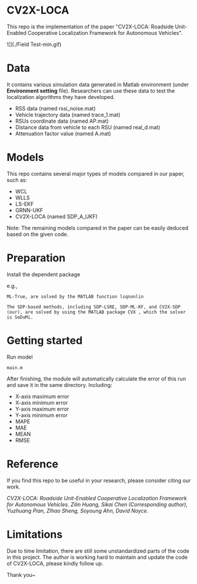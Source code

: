 # CV2X-LOCA
This repo is the implementation of the paper "CV2X-LOCA: Roadside Unit-Enabled Cooperative Localization Framework for Autonomous Vehicles".

![](./Field Test-min.gif)

# Data
It contains various simulation data generated in Matlab environment (under **Environment setting** file). Researchers can use these data to test the localization algorithms they have developed. 

- RSS data (named rssi_noise.mat)
- Vehicle trajectory data (named trace_1.mat)
- RSUs coordinate data (named AP.mat)
- Distance data from vehicle to each RSU (named real_d.mat)
- Attenuation factor value (named A.mat)

# Models
This repo contains several major types of models compared in our paper, such as:
- WCL
- WLLS
- LS-EKF
- GRNN-UKF
- CV2X-LOCA (named SDP_A_UKF)

Note: The remaining models compared in the paper can be easily deduced based on the given code.

# Preparation
Install the dependent package

e.g., 

`ML-True, are solved by the MATLAB function lsqnonlin`

`The SDP-based methods, including SDP-LSRE, SDP-ML-KF, and CV2X-SDP (our), are solved by using the MATLAB package CVX , which the solver is SeDuMi.`

# Getting started
Run model

``` 
main.m
``` 

After finishing, the module will automatically calculate the error of this run and save it in the same directory. Including:
- X-axis maximum error
- X-axis minimum error
- Y-axis maximum error
- Y-axis minimum error
- MAPE
- MAE
- MEAN
- RMSE


# Reference
If you find this repo to be useful in your research, please consider citing our work.

*CV2X-LOCA: Roadside Unit-Enabled Cooperative Localization Framework for Autonomous Vehicles. Zilin Huang, Sikai Chen (Corresponding author), Yuzhuang Pian, ZIhao Sheng, Soyoung Ahn, David Noyce.*




# Limitations
Due to time limitation, there are still some unstandardized parts of the code in this project. The author is working hard to maintain and update the code of CV2X-LOCA, please kindly follow up.

Thank you~


